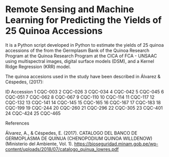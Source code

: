 # Remote Sensing and Machine Learning for Predicting the Yields of 25 Quinoa Accessions

It is a Python script developed in Python to estimate the yields of 25 quinoa accessions of the from the Germplasm Bank of the Quinoa Research Program at the Quinoa Research Program at the CICA of FCA - UNSAAC using multispectral images, digital surface models (DSM), and a Kernel Ridge Regression (KRR) model.

The quinoa accesions used in the study have been described in Álvarez & Céspedes, (2017): 

ID	Accession
1	CQC-003
2	CQC-026
3	CQC-034
4	CQC-042
5	CQC-045
6	CQC-051
7	CQC-062
8	CQC-067
9	CQC-110
10	CQC-114
11	CQC-117
12	CQC-132
13	CQC-141
14	CQC-145
15	CQC-165
16	CQC-167
17	CQC-183
18	CQC-199
19	CQC-244
20	CQC-260
21	CQC-296
22	CQC-305
23	CQC-401
24	CQC-424
25	CQC-465

References

Álvarez, A., & Céspedes, E. (2017). CATALOGO DEL BANCO DE GERMOPLASMA DE QUINUA (CHENOPODIUM QUINOA WILLDENOW) (Ministerio del Ambiente, Vol. 1). https://bioseguridad.minam.gob.pe/wp-content/uploads/2018/07/catalogo_quinua_lowres.pdf
